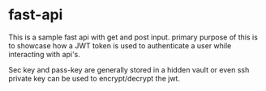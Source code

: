 # fast-api
This is a sample fast api with get and post input.
primary purpose of this is to showcase how a JWT token is used to authenticate a user while interacting with api's.

Sec key and pass-key are generally stored in a hidden vault or even ssh private key can be used to encrypt/decrypt the jwt. 
